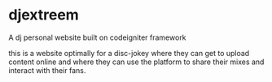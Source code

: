 # djextreem
A dj personal website built on codeigniter framework

this is a website optimally for a disc-jokey where they can get to upload content 
online and where they can use the platform to share their mixes and interact with their fans.
